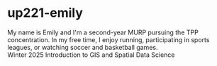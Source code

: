# up221-emily
My name is Emily and I'm a second-year MURP pursuing the TPP concentration. In my free time, I enjoy running, participating in sports leagues, or watching soccer and basketball games.  
Winter 2025 Introduction to GIS and Spatial Data Science 
